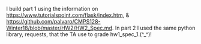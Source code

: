 I build part 1 using the information on https://www.tutorialspoint.com/flask/index.htm, 
& https://github.com/palvaro/CMPS128-Winter18/blob/master/HW2/HW2_Spec.md.
In part 2 I used the same python library, requests, that the TA use to grade hw1_spec_1.(^_^)!
